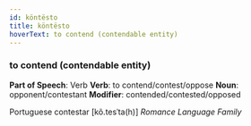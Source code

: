 ```yaml
---
id: köntësto
title: köntësto
hoverText: to contend (contendable entity)
---
```


### to contend (contendable entity)

**Part of Speech**: Verb
**Verb**: to contend/contest/oppose
**Noun**: opponent/contestant
**Modifier**: contended/contested/opposed

Portuguese contestar [kõ.tesˈta(h)]
*Romance Language Family*
